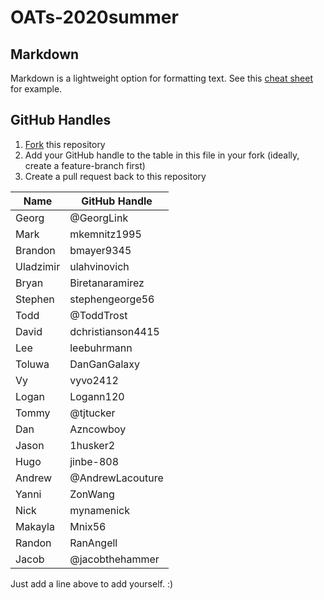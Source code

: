 # OATs-2020summer

## Markdown

Markdown is a lightweight option for formatting text. See this [cheat sheet](https://github.com/adam-p/markdown-here/wiki/Markdown-Cheatsheet) for example.

## GitHub Handles

1. [Fork](https://guides.github.com/activities/forking/) this repository
2. Add your GitHub handle to the table in this file in your fork (ideally, create a feature-branch first)
3. Create a pull request back to this repository

|Name|GitHub Handle|
|---|---|
|Georg|@GeorgLink|
|Mark|mkemnitz1995
|Brandon|bmayer9345|
|Uladzimir|ulahvinovich|
|Bryan|Biretanaramirez|
|Stephen|stephengeorge56|
|Todd|@ToddTrost|
|David|dchristianson4415|
|Lee|leebuhrmann
|Toluwa|DanGanGalaxy|
|Vy|vyvo2412|
|Logan|Logann120|
|Tommy|@tjtucker|
|Dan|Azncowboy|
|Jason|1husker2|
|Hugo|jinbe-808|
|Andrew|@AndrewLacouture|
|Yanni|ZonWang|
|Nick|mynamenick|
|Makayla|Mnix56|
|Randon|RanAngell|
|Jacob|@jacobthehammer|

Just add a line above to add yourself. :)
